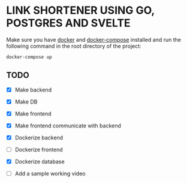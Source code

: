 # LINK SHORTENER USING GO, POSTGRES AND SVELTE
Make sure you have [docker](https://www.docker.com/products/docker-desktop/) and [docker-compose](https://docs.docker.com/compose/) installed and run the following command in the root directory of the project: 

```
docker-compose up
```

## TODO 

- [x] Make backend

- [x] Make DB

- [x] Make frontend

- [x] Make frontend communicate with backend

- [x] Dockerize backend

- [ ] Dockerize frontend

- [x] Dockerize database

- [ ] Add a sample working video 